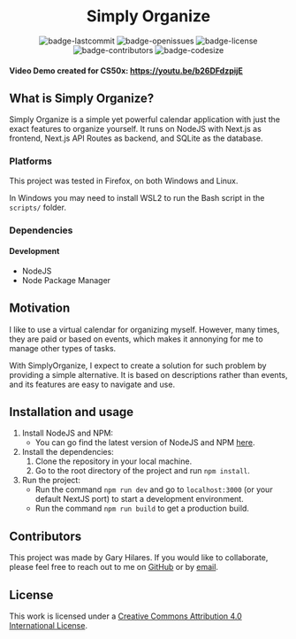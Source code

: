 <h1 align="center">Simply Organize</h1>

<p align="center">
  <img alt="badge-lastcommit" src="https://img.shields.io/github/last-commit/GaryHilares/Simply-Organize?style=for-the-badge">
  <img alt="badge-openissues" src="https://img.shields.io/github/issues-raw/GaryHilares/Simply-Organize?style=for-the-badge">
  <img alt="badge-license" src="https://img.shields.io/github/license/GaryHilares/Simply-Organize?style=for-the-badge">
  <img alt="badge-contributors" src="https://img.shields.io/github/contributors/GaryHilares/Simply-Organize?style=for-the-badge">
  <img alt="badge-codesize" src="https://img.shields.io/github/languages/code-size/GaryHilares/Simply-Organize?style=for-the-badge">
</p>

#### Video Demo created for CS50x: https://youtu.be/b26DFdzpijE
## What is Simply Organize?
Simply Organize is a simple yet powerful calendar application with just the exact features to organize yourself. It runs on NodeJS with Next.js as frontend, Next.js API Routes as backend, and SQLite as the database.

### Platforms
This project was tested in Firefox, on both Windows and Linux.

In Windows you may need to install WSL2 to run the Bash script in the `scripts/` folder.

### Dependencies
#### Development
- NodeJS
- Node Package Manager

## Motivation
I like to use a virtual calendar for organizing myself. However, many times, they are paid or based on events, which makes it annonying for me to manage other types of tasks.

With SimplyOrganize, I expect to create a solution for such problem by providing a simple alternative. It is based on descriptions rather than events, and its features are easy to navigate and use.

## Installation and usage
1. Install NodeJS and NPM:
    - You can go find the latest version of NodeJS and NPM [here](https://nodejs.org/en/download).
2. Install the dependencies:
    1. Clone the repository in your local machine.
    2. Go to the root directory of the project and run `npm install`.
3. Run the project:
    - Run the command `npm run dev` and go to `localhost:3000` (or your default NextJS port) to start a development environment.
    - Run the command `npm run build` to get a production build.

## Contributors
This project was made by Gary Hilares. If you would like to collaborate, please feel free to reach out to me on [GitHub](https://github.com/GaryStriving) or by [email](mailto:garystriving@gmail.com).

## License
This work is licensed under a [Creative Commons Attribution 4.0 International License](https://github.com/GaryHilares/Simply-Organize/blob/main/LICENSE).
